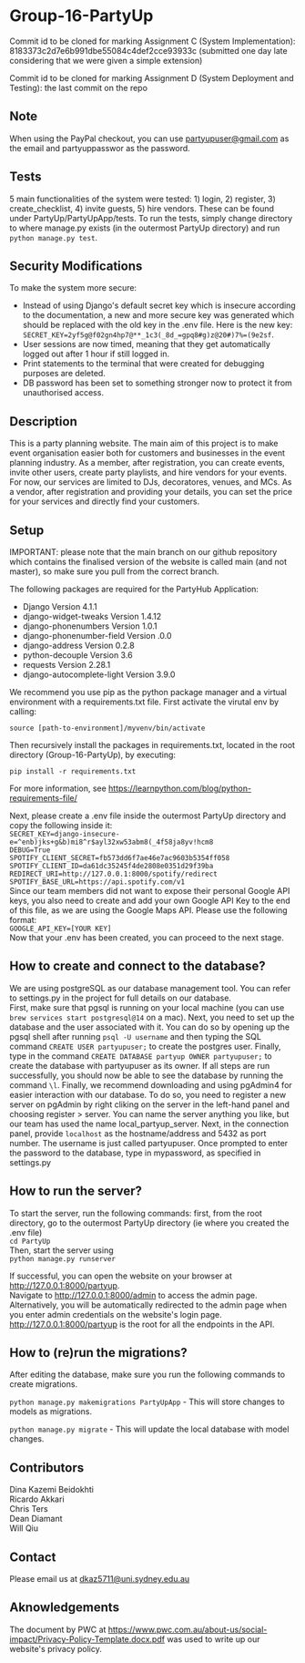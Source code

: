 # Group-16-PartyUp

Commit id to be cloned for marking Assignment C (System Implementation): 8183373c2d7e6b991dbe55084c4def2cce93933c (submitted one day late considering that we were given a simple extension)

Commit id to be cloned for marking Assignment D (System Deployment and Testing): the last commit on the repo

## Note
When using the PayPal checkout, you can use partyupuser@gmail.com as the email and partyuppasswor as the password.

## Tests
5 main functionalities of the system were tested: 1) login, 2) register, 3) create_checklist, 4) invite guests, 5) hire vendors. These can be found under PartyUp/PartyUpApp/tests. To run the tests, simply change directory to where manage.py exists (in the outermost PartyUp directory) and run `python manage.py test`.

## Security Modifications
To make the system more secure:  
- Instead of using Django's default secret key which is insecure according to the documentation, a new and more secure key was generated which should be replaced with the old key in the .env file. Here is the new key: `SECRET_KEY=2yf5g@f02gn4hp7@**_1c3(_8d_=gpq8#g)z@20#)7%=(9e2sf`.  
- User sessions are now timed, meaning that they get automatically logged out after 1 hour if still logged in.
- Print statements to the terminal that were created for debugging purposes are deleted.
- DB password has been set to something stronger now to protect it from unauthorised access.

## Description
This is a party planning website. The main aim of this project is to make event organisation easier both for customers and businesses in the event planning industry. As a member, after registration, you can create events, invite other users, create party playlists, and hire vendors for your events. For now, our services are limited to DJs, decoratores, venues, and MCs. As a vendor, after registration and providing your details, you can set the price for your services and directly find your customers.

## Setup
IMPORTANT: please note that the main branch on our github repository which contains the finalised version of the website is called main (and not master), so make sure you pull from the correct branch.  

The following packages are required for the PartyHub Application:  
- Django Version 4.1.1
- django-widget-tweaks Version 1.4.12
- django-phonenumbers Version 1.0.1
- django-phonenumber-field Version .0.0
- django-address Version 0.2.8
- python-decouple Version 3.6
- requests Version 2.28.1
- django-autocomplete-light Version 3.9.0

We recommend you use pip as the python package manager and a virtual environment with a requirements.txt file. First activate the virutal env by calling:

`source [path-to-environment]/myvenv/bin/activate`  

Then recursively install the packages in requirements.txt, located in the root directory (Group-16-PartyUp), by executing:

`pip install -r requirements.txt`  

For more information, see https://learnpython.com/blog/python-requirements-file/

Next, please create a .env file inside the outermost PartyUp directory and copy the following inside it:  
`SECRET_KEY=django-insecure-e=^enb)jks+g&b)mi8^r$ayl32xw53abm8(_4f58ja8yv!hcm8`   
`DEBUG=True`    
`SPOTIFY_CLIENT_SECRET=fb573dd6f7ae46e7ac9603b5354ff058`   
`SPOTIFY_CLIENT_ID=da61dc35245f4de2808e0351d29f39ba`    
`REDIRECT_URI=http://127.0.0.1:8000/spotify/redirect`    
`SPOTIFY_BASE_URL=https://api.spotify.com/v1`        
Since our team members did not want to expose their personal Google API keys, you also need to create and add your own Google API Key to the end of this file, as we are using the Google Maps API. Please use the following format:  
`GOOGLE_API_KEY=[YOUR KEY]`  
Now that your .env has been created, you can proceed to the next stage.
## How to create and connect to the database?
We are using postgreSQL as our database management tool. You can refer to settings.py in the project for full details on our database.  
First, make sure that pgsql is running on your local machine (you can use `brew services start postgresql@14` on a mac). Next, you need to set up the database and the user associated with it. You can do so by opening up the pgsql shell after running `psql -U username` and then typing the SQL command `CREATE USER partyupuser;` to create the postgres user. Finally, type in the command `CREATE DATABASE partyup OWNER partyupuser;` to create the database with partyupuser as its owner. If all steps are run successfully, you should now be able to see the database by running the command `\l`. Finally, we recommend downloading and using pgAdmin4 for easier interaction with our database. To do so, you need to register a new server on pgAdmin by right cliking on the server in the left-hand panel and choosing register > server. You can name the server anything you like, but our team has used the name local_partyup_server. Next, in the connection panel, provide `localhost` as the hostname/address and 5432 as port number. The username is just called partyupuser. Once prompted to enter the password to the database, type in mypassword, as specified in settings.py
## How to run the server?
To start the server, run the following commands:
first, from the root directory, go to the outermost PartyUp directory (ie where you created the .env file)   
`cd PartyUp`  
Then, start the server using      
`python manage.py runserver`  

If successful, you can open the website on your browser at http://127.0.0.1:8000/partyup.  
Navigate to  http://127.0.0.1:8000/admin to access the admin page. Alternatively, you will be automatically redirected to the admin page when you enter admin credentials on the website's login page.   
http://127.0.0.1:8000/partyup is the root for all the endpoints in the API. 
## How to (re)run the migrations?
After editing the database, make sure you run the following commands to create migrations.  

`python manage.py makemigrations PartyUpApp` - This will store changes to models as migrations.

`python manage.py migrate` - This will update the local database with model changes.

## Contributors
Dina Kazemi Beidokhti  
Ricardo Akkari  
Chris Ters  
Dean Diamant  
Will Qiu
 
## Contact
Please email us at dkaz5711@uni.sydney.edu.au

## Aknowledgements
The document by PWC at https://www.pwc.com.au/about-us/social-impact/Privacy-Policy-Template.docx.pdf was used to write up our website's privacy policy.


